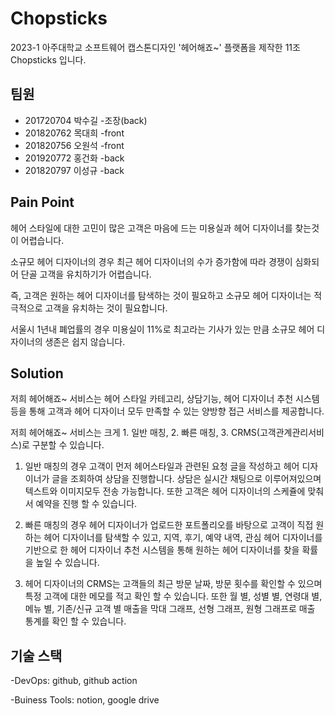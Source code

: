 # Chopsticks
2023-1 아주대학교 소프트웨어 캡스톤디자인 '헤어해죠~' 플랫폼을 제작한 11조 Chopsticks 입니다.

## 팀원
- 201720704 박수길 -조장(back)
- 201820762 목대희 -front
- 201820756 오원석 -front
- 201920772 홍건화 -back
- 201820797 이성규 -back


## Pain Point

헤어 스타일에 대한 고민이 많은 고객은 마음에 드는 미용실과 헤어 디자이너를 찾는것이 어렵습니다.


소규모 헤어 디자이너의 경우 최근 헤어 디자이너의 수가 증가함에 따라 경쟁이 심화되어 단골 고객을 유치하기가 어렵습니다.


즉, 고객은 원하는 헤어 디자이너를 탐색하는 것이 필요하고 소규모 헤어 디자이너는 적극적으로 고객을 유치하는 것이 필요합니다.


서울시 1년내 폐업률의 경우 미용실이 11%로 최고라는 기사가 있는 만큼 소규모 헤어 디자이너의 생존은 쉽지 않습니다.


## Solution

저희 헤어해죠~ 서비스는 헤어 스타일 카테고리, 상담기능, 헤어 디자이너 추천 시스템 등을 통해 고객과 헤어 디자이너 모두 만족할 수 있는 양방향 접근 서비스를 제공합니다.


저희 헤어해죠~ 서비스는 크게 1. 일반 매칭, 2. 빠른 매칭, 3. CRMS(고객관계관리서비스)로 구분할 수 있습니다.


1. 일반 매칭의 경우 고객이 먼저 헤어스타일과 관련된 요청 글을 작성하고 헤어 디자이너가 글을 조회하여 상담을 진행합니다. 상담은 실시간 채팅으로 이루어져있으며 텍스트와 이미지모두 전송 가능합니다. 또한 고객은 헤어 디자이너의 스케쥴에 맞춰서 예약을 진행 할 수 있습니다. 


2. 빠른 매칭의 경우 헤어 디자이너가 업로드한 포트폴리오를 바탕으로 고객이 직접 원하는 헤어 디자이너를 탐색할 수 있고, 지역, 후기, 예약 내역, 관심 헤어 디자이너를 기반으로 한 헤어 디자이너 추천 시스템을 통해 원하는 헤어 디자이너를 찾을 확률을 높일 수 있습니다.


3. 헤어 디자이너의 CRMS는 고객들의 최근 방문 날짜, 방문 횟수를 확인할 수 있으며 특정 고객에 대한 메모를 적고 확인 할 수 있습니다. 또한 월 별, 성별 별, 연령대 별, 메뉴 별, 기존/신규 고객 별 매출을 막대 그래프, 선형 그래프, 원형 그래프로 매출 통계를 확인 할 수 있습니다.   


## 기술 스택

-DevOps: github, github action


-Buiness Tools: notion, google drive


